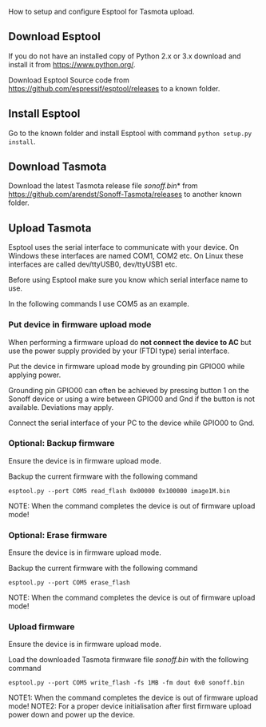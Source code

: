 How to setup and configure Esptool for Tasmota upload.

## Download Esptool
If you do not have an installed copy of Python 2.x or 3.x download and install it from https://www.python.org/.

Download Esptool Source code from https://github.com/espressif/esptool/releases to a known folder.

## Install Esptool
Go to the known folder and install Esptool with command ``python setup.py install``.

## Download Tasmota
Download the latest Tasmota release file *sonoff.bin** from https://github.com/arendst/Sonoff-Tasmota/releases to another known folder.

## Upload Tasmota
Esptool uses the serial interface to communicate with your device. On Windows these interfaces are named COM1, COM2 etc. On Linux these interfaces are called dev/ttyUSB0, dev/ttyUSB1 etc.

Before using Esptool make sure you know which serial interface name to use.

In the following commands I use COM5 as an example.

### Put device in firmware upload mode
When performing a firmware upload do **not connect the device to AC** but use the power supply provided by your (FTDI type) serial interface.

Put the device in firmware upload mode by grounding pin GPIO00 while applying power.

Grounding pin GPIO00 can often be achieved by pressing button 1 on the Sonoff device or using a wire between GPIO00 and Gnd if the button is not available. Deviations may apply.

Connect the serial interface of your PC to the device while GPIO00 to Gnd.

### Optional: Backup firmware
Ensure the device is in firmware upload mode.

Backup the current firmware with the following command
```
esptool.py --port COM5 read_flash 0x00000 0x100000 image1M.bin
```
NOTE: When the command completes the device is out of firmware upload mode!

### Optional: Erase firmware
Ensure the device is in firmware upload mode.

Backup the current firmware with the following command
```
esptool.py --port COM5 erase_flash
```
NOTE: When the command completes the device is out of firmware upload mode!

### Upload firmware
Ensure the device is in firmware upload mode.

Load the downloaded Tasmota firmware file *sonoff.bin* with the following command
```
esptool.py --port COM5 write_flash -fs 1MB -fm dout 0x0 sonoff.bin
```
NOTE1: When the command completes the device is out of firmware upload mode!
NOTE2: For a proper device initialisation after first firmware upload power down and power up the device.

